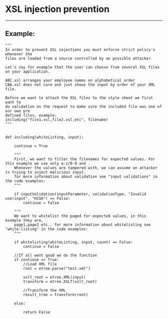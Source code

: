 # XSL injection prevention
-------

## Example:

    
    """
	In order to prevent XSL injections you must enforce strict policy's whenever the
	files are loaded from a source controlled by an possible attacker.

	Let's say for example that the user can choose from several XSL files on your application.

	ABC.xsl arranges your employee names on alphabetical order
	CBA.xsl does not care and just shows the input by order of your XML file.

	Before we want to attach the XSL files to the style sheet we first want to
	do validation on the request to make sure the included file was one of our own pre
	defined files, example:
	including("file1.xsl,file2.xsl,etc", filename)
	"""


	def including(whiteListing, input):

		continue = True

		"""
		First, we want to filter the filenames for expected values. For this example we use only a-z/0-9 and .
		Whenever the values are tampered with, we can assume an attacker is trying to inject malicious input.
		for more information about validation see "input validations" in the code examples:
		"""

		if inputValidation(inputParameter, validationType, "Invalid userinput", "HIGH") == False:
			continue = False

		"""
		We want to whitelist the paged for expected values, in this example they are,
		page1,page2 etc.. for more information about whitelisting see "white-listing" in the code examples:
		"""

		if whitelisting(whiteListing, input, count) == False:
			continue = False

		//If all went good we do the function
		if continue == True:
			//Load XML file
			root = etree.parse("test.xml")

			xslt_root = etree.XML(input)
			transform = etree.XSLT(xslt_root)

			//Transform the XML
			result_tree = transform(root)

		else: 

			return False